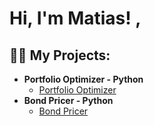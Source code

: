 <h1>Hi, I'm Matias! , 

<h2>👨‍💻 My Projects:</h2>

- <b>Portfolio Optimizer - Python </b>
  - [Portfolio Optimizer](https://github.com/mespinoza28/PortfolioOptimizer_Python)
- <b> Bond Pricer - Python</b>
  - [Bond Pricer](https://github.com/mespinoza28/Bond_Pricer_Python) <b><i></b></i>





